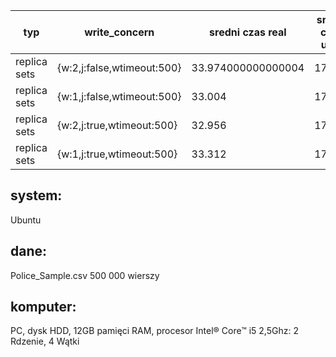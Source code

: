 |typ|write_concern|sredni czas real|sredni czas user|sredni czas system|
|-|-|-|-|-|
| replica sets | {w:2,j:false,wtimeout:500} | 33.974000000000004 | 17.47 | 0.524 |
| replica sets | {w:1,j:false,wtimeout:500} | 33.004 | 17.324 | 0.548 |
| replica sets | {w:2,j:true,wtimeout:500} | 32.956 | 17.39 | 0.544 |
| replica sets | {w:1,j:true,wtimeout:500} | 33.312 | 17.446 | 0.51 |

## system: 
Ubuntu 
## dane:
Police_Sample.csv  500 000 wierszy
## komputer:
PC, dysk HDD, 12GB pamięci RAM, procesor Intel® Core™ i5 2,5Ghz: 2 Rdzenie, 4 Wątki 
